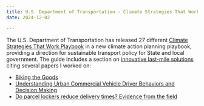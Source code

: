 ```yaml
---
title: U.S. Department of Transportation - Climate Strategies That Work Playbook
date: 2024-12-02

---
```


The U.S. Department of Transportation has released 27 different [Climate Strategies That Work Playbook](https://climate-strategies-that-work-usdot.hub.arcgis.com/) in a new climate action planning playbook, providing a direction for sustainable transport policy for State and local government. The guide includes a section on [innovative last-mile solutions](https://dot-climate-strategies.my.canva.site/micromobility-deliveries-microhubs-and-last-mile-solutions) citing several papers I worked on:

* [Biking the Goods](https://doi.org/10.6069/REXD-W642)
* [Understanding Urban Commercial Vehicle Driver Behaviors and Decision Making](https://doi.org/10.1177/03611981211003575)
* [Do parcel lockers reduce delivery times? Evidence from the field](https://doi.org/10.1016/j.tre.2023.103070)


